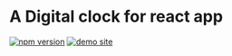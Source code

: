 # A Digital clock for react app
[![npm version](https://img.shields.io/npm/v/@mahdi72/digital-clock)](https://www.npmjs.com/package/@mahdi72/digital-clock)
[![demo site](https://img.shields.io/badge/demo-site-blueviolet)](https://mkh1653.github.io/digitalClock/?path=/story/clock--digital-clock)
